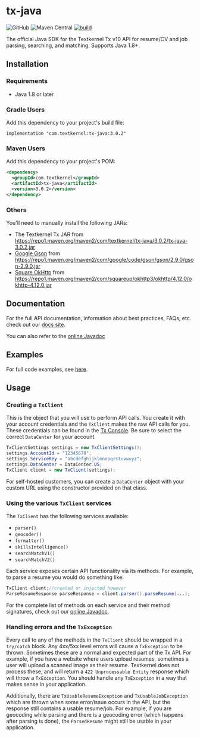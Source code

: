 # tx-java
![GitHub](https://img.shields.io/github/license/textkernel/tx-java?color=0575aa)
![Maven Central](https://img.shields.io/maven-central/v/com.textkernel/tx-java?color=0575aa)
[![build](https://github.com/textkernel/tx-java/actions/workflows/build.yml/badge.svg)](https://github.com/textkernel/tx-java/actions/workflows/build.yml)

The official Java SDK for the Textkernel Tx v10 API for resume/CV and job parsing, searching, and matching. Supports Java 1.8+.

## Installation

### Requirements
- Java 1.8 or later

### Gradle Users
Add this dependency to your project's build file:
```
implementation "com.textkernel:tx-java:3.0.2"
```

### Maven Users
Add this dependency to your project's POM:
```xml
<dependency>
  <groupId>com.textkernel</groupId>
  <artifactId>tx-java</artifactId>
  <version>3.0.2</version>
</dependency>
```

### Others
You'll need to manually install the following JARs:
- The Textkernel Tx JAR from https://repo1.maven.org/maven2/com/textkernel/tx-java/3.0.2/tx-java-3.0.2.jar
- [Google Gson][gson_url] from https://repo1.maven.org/maven2/com/google/code/gson/gson/2.9.0/gson-2.9.0.jar
- [Square OkHttp][okhttp_url] from https://repo1.maven.org/maven2/com/squareup/okhttp3/okhttp/4.12.0/okhttp-4.12.0.jar


## Documentation
For the full API documentation, information about best practices, FAQs, etc. check out our [docs site][api-docs].

You can also refer to the [online Javadoc][javadoc_url]

## Examples
For full code examples, see [here][examples].

## Usage

### Creating a `TxClient`
This is the object that you will use to perform API calls. You create it with your account credentials and the `TxClient` makes the raw API calls for you. These credentials can be found in the [Tx Console][portal]. Be sure to select the correct `DataCenter` for your account.
```java
TxClientSettings settings = new TxClientSettings();
settings.AccountId = "12345678";
settings.ServiceKey = "abcdefghijklmnopqrstuvwxyz";
settings.DataCenter = DataCenter.US;
TxClient client = new TxClient(settings);
```

For self-hosted customers, you can create a `DataCenter` object with your custom URL using the constructor provided on that class.

### Using the various `TxClient` services
The `TxClient` has the following services available:
- `parser()`
- `geocoder()`
- `formatter()`
- `skillsIntelligence()`
- `searchMatchV1()`
- `searchMatchV2()`

Each service exposes certain API functionality via its methods. For example, to parse a resume you would do something like:
```java
TxClient client;//created or injected however
ParseResumeResponse parseResponse = client.parser().parseResume(...);
```

For the complete list of methods on each service and their method signatures, check out our [online Javadoc][javadoc_url].

### Handling errors and the `TxException`
Every call to any of the methods in the `TxClient` should be wrapped in a `try/catch` block. Any 4xx/5xx level errors will cause a `TxException` to be thrown. Sometimes these are a normal and expected part of the Tx API. For example, if you have a website where users upload resumes, sometimes a user will upload a scanned image as their resume. Textkernel does not process these, and will return a `422 Unprocessable Entity` response which will throw a `TxException`. You should handle any `TxException` in a way that makes sense in your application.

Additionally, there are `TxUsableResumeException` and `TxUsableJobException` which are thrown when some error/issue occurs in the API, but the response still contains a usable resume/job. For example, if you are geocoding while parsing and there is a geocoding error (which happens after parsing is done), the `ParsedResume` might still be usable in your application.

[javadoc_url]: https://textkernel.github.io/tx-java/
[gson_url]: https://github.com/google/gson
[okhttp_url]: https://github.com/square/okhttp
[examples]: https://github.com/textkernel/tx-java/tree/master/examples
[portal]: https://cloud.textkernel.com/tx/console
[api-docs]: https://developer.textkernel.com/tx-platform/v10/overview/